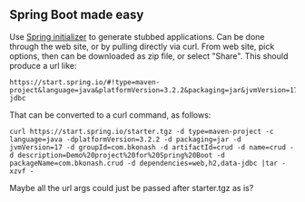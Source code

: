 

##  Spring Boot made easy
Use [Spring initializer](https://start.spring.io/) to generate stubbed applications. Can be done through the web site,
or by pulling directly via curl.   From web site, pick options, then can be downloaded as zip file, or
select "Share".  This should produce a url like:

```
https://start.spring.io/#!type=maven-project&language=java&platformVersion=3.2.2&packaging=jar&jvmVersion=17&groupId=com.bkonash&artifactId=crud&name=crud&description=Demo%20project%20for%20Spring%20Boot&packageName=com.bkonash.crud&dependencies=web,h2,data-jdbc
```

That can be converted to a curl command, as follows:

```
curl https://start.spring.io/starter.tgz -d type=maven-project -c language=java -dplatformVersion=3.2.2 -d packaging=jar -d jvmVersion=17 -d groupId=com.bkonash -d artifactId=crud -d name=crud -d description=Demo%20project%20for%20Spring%20Boot -d packageName=com.bkonash.crud -d dependencies=web,h2,data-jdbc |tar -xzvf -
```

Maybe all the url args could just be passed after starter.tgz as is?
